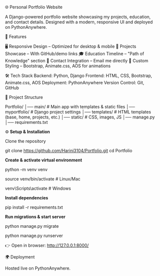 🌐 Personal Portfolio Website

A Django-powered portfolio website showcasing my projects, education, and contact details. Designed with a modern, responsive UI and deployed on PythonAnywhere.

🚀 Features

🖥️ Responsive Design – Optimized for desktop & mobile
📂 Projects Showcase – With GitHub/demo links
🎓 Education Timeline – "Path of Knowledge" section
📧 Contact Integration – Email me directly
🎨 Custom Styling – Bootstrap, Animate.css, AOS for animations


🛠️ Tech Stack
Backend: Python, Django
Frontend: HTML, CSS, Bootstrap, Animate.css, AOS
Deployment: PythonAnywhere
Version Control: Git, GitHub

📂 Project Structure

Portfolio/
│── main/ # Main app with templates & static files
│── myportfolio/ # Django project settings
│── templates/ # HTML templates (base, home, projects, etc.)
│── static/ # CSS, images, JS
│── manage.py
│── requirements.txt

⚙**️ Setup & Installation**

Clone the repository

git clone https://github.com/Harini3104/Portfolio.git
cd Portfolio


**Create & activate virtual environment**

python -m venv venv

source venv/bin/activate   # Linux/Mac

venv\Scripts\activate      # Windows

**Install dependencies**

pip install -r requirements.txt


**Run migrations & start server** 

python manage.py migrate

python manage.py runserver


👉 Open in browser: http://127.0.0.1:8000/

🌍 Deployment

Hosted live on PythonAnywhere.


